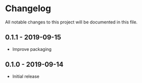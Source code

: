 # Changelog

All notable changes to this project will be documented in this file.

## 0.1.1 - 2019-09-15

- Improve packaging

## 0.1.0 - 2019-09-14

- Initial release
